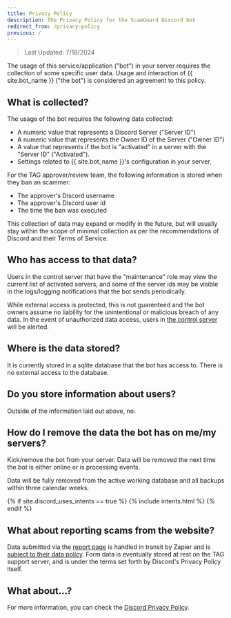 ```yaml
---
title: Privacy Policy
description: The Privacy Policy for the ScamGuard Discord bot
redirect_from: /privacy-policy
previous: /
---
```


> Last Updated: 7/18/2024

The usage of this service/application ("bot") in your server requires the collection of some specific user data. Usage and interaction of {{ site.bot_name }} ("the bot") is considered an agreement to this policy.

## What is collected?

The usage of the bot requires the following data collected:

* A numeric value that represents a Discord Server ("Server ID")
* A numeric value that represents the Owner ID of the Server ("Owner ID")
* A value that represents if the bot is "activated" in a server with the "Server ID" ("Activated").
* Settings related to {{ site.bot_name }}'s configuration in your server.

For the TAG approver/review team, the following information is stored when they ban an scammer:

* The approver's Discord username
* The approver's Discord user id
* The time the ban was executed

This collection of data may expand or modify in the future, but will usually stay within the scope of minimal collection as per the recommendations of Discord and their Terms of Service.

## Who has access to that data?

Users in the control server that have the "maintenance" role may view the current list of activated servers, and some of the server ids may be visible in the logs/logging notifications that the bot sends periodically.

While external access is protected, this is not guarenteed and the bot owners assume no liability for the unintentional or malicious breach of any data. In the event of unauthorized data access, users in [the control server](/discord) will be alerted.

## Where is the data stored?

It is currently stored in a sqlite database that the bot has access to. There is no external access to the database.

## Do you store information about users?

Outside of the information laid out above, no.

## How do I remove the data the bot has on me/my servers?

Kick/remove the bot from your server. Data will be removed the next time the bot is either online or is processing events.

Data will be fully removed from the active working database and all backups within three calendar weeks.

{% if site.discord_uses_intents == true %}
{% include intents.html %}
{% endif %}

## What about reporting scams from the website?

Data submitted via the [report page](/report) is handled in transit by Zapier and is [subject to their data policy](https://zapier.com/legal/data-privacy). Form data is eventually stored at rest on the TAG support server, and is under the terms set forth by Discord's Privacy Policy itself.

## What about...?

For more information, you can check the [Discord Privacy Policy](https://discord.com/privacy).
